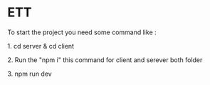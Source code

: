 # ETT
<div>To start the project you need some command like : </div>
<p>1. cd server & cd client </p>
<p>2. Run the "npm i" this command for client and serever both folder</p>
<p>3. npm run dev</p>
